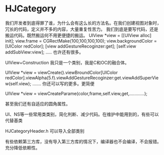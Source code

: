# HJCategory

我们开发者到底得罪了谁，为什么会有这么长的方法名。在我们创建视图对象时，冗长的代码，定义并不多的内容，大量重复性苦力。
我们到底是要写代码，还是搬运代码。既然搬运何不用更便捷的搬运。
UIView *view = [[UIView alloc] init];
view.frame = CGRectMake(100,100,100,100);
view.backgroundColor = [UIColor redColor];
[view addGestureRecoginzer:get];
[self.view addSubView:view];
.....
也许还有很多。

UIView+Construction 我只是一个类别，我是C和OC的融合体。

UIView *view = viewCreate().viewBroundColor[UIColor redColor].viewAlpha(5.f).viewAddGestureRecoginzer:get.viewAddSuperView(self.view);
.......
你还可以写的更多。更简便

UIView *view = viewCreateParame(color,frame,self.view,get,............);

甚至我们还有自适应的圆角属性。


UI、NS等一些常用类类别，简化判断、减少代码。在维护中能用到的，有些可以代替基类


HJCategoryHeader.h 可以导入全部类别 

有些依赖第三方库，没有导入第三方库的情况下，编译器也不会编译，不会报错。充分降低依赖性。

